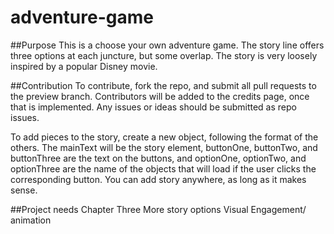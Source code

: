 # adventure-game
##Purpose 
This is a choose your own adventure game. The story line offers three options at each juncture, but some overlap.
The story is very loosely inspired by a popular Disney movie.

##Contribution
To contribute, fork the repo, and submit all pull requests to the preview branch. Contributors will be added to the
credits page, once that is implemented. Any issues or ideas should be submitted as repo issues.

To add pieces to the story, create a new object, following the format of the others. The mainText will be the story element,
buttonOne, buttonTwo, and buttonThree are the text on the buttons, and optionOne, optionTwo, and optionThree are the name of
the objects that will load if the user clicks the corresponding button. You can add story anywhere, as long as it makes sense.


##Project needs
Chapter Three
More story options
Visual Engagement/ animation

